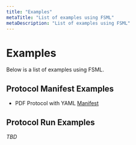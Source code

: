 ```yaml
---
title: "Examples"
metaTitle: "List of examples using FSML"
metaDescription: "List of examples using FSML"
---
```


# Examples
Below is a list of examples using FSML.

## Protocol Manifest Examples

* PDF Protocol with YAML [Manifest](examples/pdf-yaml-example)

## Protocol Run Examples

_TBD_